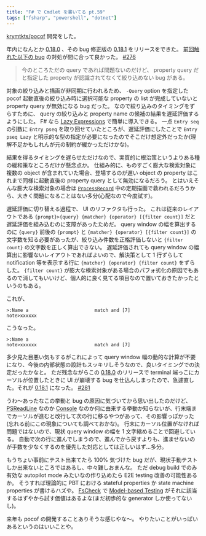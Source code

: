 ```yaml
---
title: "F# で Cmdlet を書いてる pt.59"
tags: ["fsharp", "powershell", "dotnet"]
---
```


[krymtkts/pocof](https://github.com/krymtkts/pocof) 開発をした。

年内になんとか [0.18.0](https://www.powershellgallery.com/packages/pocof/0.18.0) 、その bug 修正版の [0.18.1](https://www.powershellgallery.com/packages/pocof/0.18.1) をリリースをできた。
[前回触れた以下の bug](/posts/2024-12-22-writing-cmdlet-in-fsharp-pt58.html) の対処が間に合って良かった。 [#276](https://github.com/krymtkts/pocof/pull/276)

> 今のところただの query であれば問題ないのだけど、 property query だと指定した property が認識されてなくて絞り込めない bug がある。

対象の絞り込みと描画が非同期に行われるため、 `-Query` option を指定した pocof 起動直後の絞り込み時に選択可能な property の list が完成していないと property query が無効になる bug だった。
なので絞り込みのタイミングをずらすために、 query の絞り込みと property name の候補の結果を遅延評価するようにした。
F# なら [Lazy Expressions](https://learn.microsoft.com/en-us/dotnet/fsharp/language-reference/lazy-expressions) で簡単に導入できる。
一点 `Entry seq` の引数に `Entry pseq` を取り回せていたところが、遅延評価にしたことで `Entry pseq Lazy` と明示的な型の指定が必要になったのでそこだけ想定外だったか(理解不足かもしれんが元の制約が緩かっただけかな)。

結果を得るタイミングを遅らせただけなので、実質的に根治策というよりある種の緩和策なところだけが懸念点か。
仕組み的に、ものすごく膨大な検索対象に複数の object が含まれていた場合、登場するのが遅い object の property はこれまで同様に起動直後の property query として無効になるだろう。
とはいえそんな膨大な検索対象の場合は [`ProcessRecord`](https://learn.microsoft.com/ja-jp/dotnet/api/system.management.automation.cmdlet.processrecord?view=powershellsdk-7.4.0) 中の定期描画で救われるだろうから、大きく問題になることはない多分(心配なので今度試す)。

遅延評価に切り替える過程で、 UI のリファクタも行った。
これは従来のレイアウトである `{prompt}>{query} {matcher} {operator} [{filter count}]` だと遅延評価を組み込むのに支障があったためだ。
query window の幅を算出するのに `{query}` 前後の `{prompt}` と `{matcher} {operator} [{filter count}]` の文字数を知る必要があったが、絞り込み件数を正格評価しないと `{filter count}` の文字数を正しく算出できない。
遅延評価されても query window の幅算出に影響ないレイアウトであればよいので、解決策として 1 行ずらして notification 等を表示する行に `{matcher} {operator} {filter count}` をずらした。
`{filter count}` が膨大な検索対象がある場合のパフォ劣化の原因でもあるので消してもいいけど、個人的に良く見てる項目なので置いておきたかったというのもある。

これが、

```plaintext
>:Name a                        match and [7]
note>xxxxxx
```

こうなった。

```plaintext
>:Name a
note>xxxxxx                     match and [7]
```

多少見た目悪い気もするがこれによって query window 幅の動的な計算が不要になり、今後の内部状態の設計もスッキリしそうなので、良いタイミングでの決定だったかなと。
ただ残念ながらこの [0.18.0](https://www.powershellgallery.com/packages/pocof/0.18.0) のリリースで terminal 端っこにカーソルが位置したときに UI が崩壊する bug を仕込んしまったので、急遽直した。それが [0.18.1](https://www.powershellgallery.com/packages/pocof/0.18.1) になった。 [#281](https://github.com/krymtkts/pocof/pull/281)

うわ～あったなこの挙動と bug の原因に気づいてから思い出したのだけど、 [PSReadLine](https://github.com/PowerShell/PSReadLine) なのか [Console](https://learn.microsoft.com/en-us/dotnet/api/system.console?view=net-9.0) なのか何に由来する挙動か知らないが、行末端までカーソルが進むと改行して次の行に移るやつがあって、その影響っぽかった(忘れる前にこの現象についても調べておかな)。
行末にカーソル位置がなければ問題ではないので、現状 query window の幅を 1 文字縮めることで回避している。
自動で次の行に進んでしまうので、進んでから戻すよりも、進ませないのが手数を少なくするのを優先した対応としては正しいはず...多分。

もうちょい事前にテスト出来てたら 100% 気づけた bug だが、現状手動テストしか出来ないところではあるし、中々難しおまんな。
ただ debug build でのみ有効な autopilot mode みたいなの作り込めたら E2E testing 改善の可能性あるか。
そうすれば理論的に PBT における stateful properties か state machine properties が書けるハズや。
[FsCheck](https://github.com/fscheck/FsCheck) で [Model-based Testing](https://fscheck.github.io/FsCheck//StatefulTestingNew.html#Model-based-Testing-Experimental) がそれに該当するはずやから試す価値はあるよな(まだ初歩的な generator しか使ってないし)。

来年も pocof の開発することありそうな感じやな～。
やりたいことがいっぱいあるというのはいいことや。
